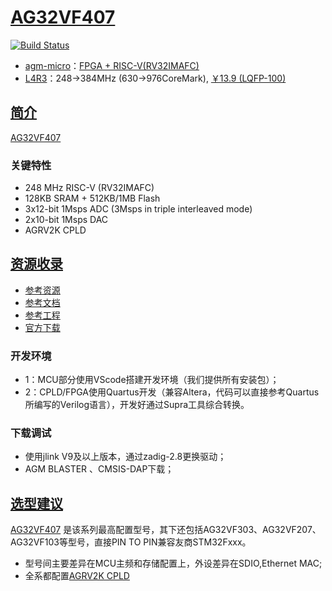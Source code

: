 ﻿# [AG32VF407](https://github.com/SoCXin/AG32VF407)

[![Build Status](https://github.com/SoCXin/AG32VF407/workflows/build/badge.svg)](https://github.com/SoCXin/AG32VF407/actions/workflows/build.yml)

* [agm-micro](http://www.agm-micro.com/)：[FPGA + RISC-V(RV32IMAFC)](https://github.com/SoCXin/RISC-V)
* [L4R3](https://github.com/SoCXin/Level)：248->384MHz (630->976CoreMark), [￥13.9 (LQFP-100)](https://item.taobao.com/item.htm?id=673084361660&spm=a1z10.5-c-s.w4002-24461620535.13.1844525cXo4UWf)

## [简介](https://github.com/SoCXin/AG32VF407/wiki)

[AG32VF407](http://www.agm-micro.com/upload/userfiles/files/AG32%20MCU%20Reference%20Manual.pdf) 

### 关键特性

* 248 MHz RISC-V (RV32IMAFC)
* 128KB SRAM + 512KB/1MB Flash
* 3x12-bit 1Msps ADC (3Msps in triple interleaved mode)
* 2x10-bit 1Msps DAC
* AGRV2K CPLD


## [资源收录](https://github.com/SoCXin)

* [参考资源](src/)
* [参考文档](docs/)
* [参考工程](project/)
* [官方下载](http://www.tcx-micro.com/)

### 开发环境

* 1：MCU部分使用VScode搭建开发环境（我们提供所有安装包）；
* 2：CPLD/FPGA使用Quartus开发（兼容Altera，代码可以直接参考Quartus所编写的Verilog语言），开发好通过Supra工具综合转换。

### 下载调试

* 使用jlink V9及以上版本，通过zadig-2.8更换驱动；
* AGM BLASTER 、CMSIS-DAP下载；

## [选型建议](https://github.com/SoCXin)

[AG32VF407](https://github.com/SoCXin/AG32VF407) 是该系列最高配置型号，其下还包括AG32VF303、AG32VF207、AG32VF103等型号，直接PIN TO PIN兼容友商STM32Fxxx。

* 型号间主要差异在MCU主频和存储配置上，外设差异在SDIO,Ethernet MAC;
* 全系都配置[AGRV2K CPLD](http://www.tcx-micro.com/doc_26934765_5589867_0_1.html)

